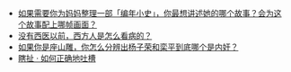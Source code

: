 + [如果需要你为妈妈整理一部「编年小史」，你最想讲述她的哪个故事？会为这个故事配上哪帧画面？](https://daily.zhihu.com/story/9781003)
+ [没有西医以前，西方人是怎么看病的？](https://daily.zhihu.com/story/9780990)
+ [如果你是座山雕，你怎么分辨出杨子荣和栾平到底哪个是内奸？](https://daily.zhihu.com/story/9780998)
+ [瞎扯 · 如何正确地吐槽](https://daily.zhihu.com/story/9781006)
